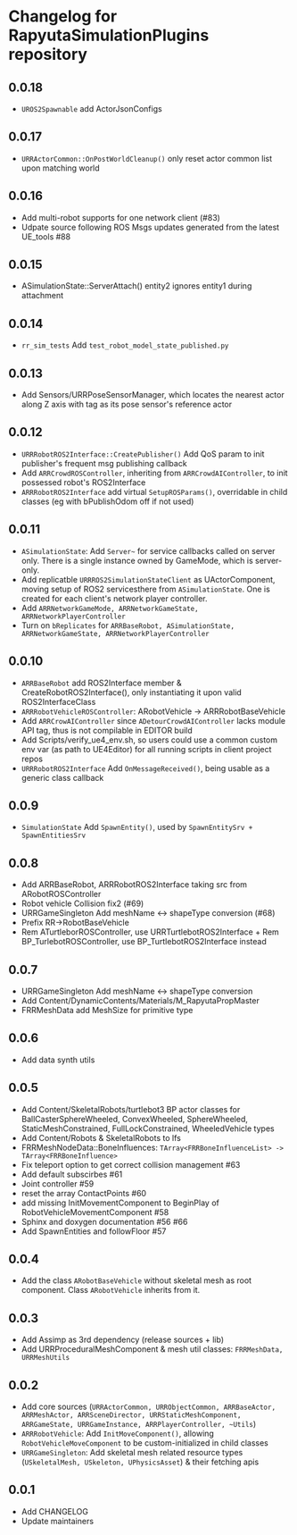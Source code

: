 # Changelog for RapyutaSimulationPlugins repository

## 0.0.18 ##
* `UROS2Spawnable` add ActorJsonConfigs

## 0.0.17 ##
* `URRActorCommon::OnPostWorldCleanup()` only reset actor common list upon matching world
## 0.0.16 ##
* Add multi-robot supports for one network client (#83)
* Udpate source following ROS Msgs updates generated from the latest UE_tools #88
## 0.0.15 ##
* ASimulationState::ServerAttach() entity2 ignores entity1 during attachment

## 0.0.14 ##
* `rr_sim_tests` Add `test_robot_model_state_published.py`

## 0.0.13 ##
* Add Sensors/URRPoseSensorManager, which locates the nearest actor along Z axis with tag as its pose sensor's reference actor

## 0.0.12 ##
* `URRRobotROS2Interface::CreatePublisher()` Add QoS param to init publisher's frequent msg publishing callback
* Add `ARRCrowdROSController`, inheriting from `ARRCrowdAIController`, to init possessed robot's ROS2Interface
* `ARRRobotROS2Interface` add virtual `SetupROSParams()`, overridable in child classes (eg with bPublishOdom off if not used)

## 0.0.11 ##
* `ASimulationState`: Add `Server~` for service callbacks called on server only. There is a single instance owned by GameMode, which is server-only.
* Add replicatble `URRROS2SimulationStateClient` as UActorComponent, moving setup of ROS2 servicesthere from `ASimulationState`. One is created for each client's network player controller.
* Add `ARRNetworkGameMode, ARRNetworkGameState, ARRNetworkPlayerController`
* Turn on `bReplicates` for `ARRBaseRobot, ASimulationState, ARRNetworkGameState, ARRNetworkPlayerController`

## 0.0.10 ##
* `ARRBaseRobot` add ROS2Interface member & CreateRobotROS2Interface(), only instantiating it upon valid ROS2InterfaceClass
* `ARRRobotVehicleROSController`: ARobotVehicle -> ARRRobotBaseVehicle
* Add `ARRCrowAIController` since `ADetourCrowdAIController` lacks module API tag, thus is not compilable in EDITOR build
* Add Scripts/verify_ue4_env.sh, so users could use a common custom env var (as path to UE4Editor) for all running scripts in client project repos
* `URRRobotROS2Interface` Add `OnMessageReceived()`, being usable as a generic class callback

## 0.0.9 ##
* `SimulationState` Add `SpawnEntity()`, used by `SpawnEntitySrv + SpawnEntitiesSrv`

## 0.0.8 ##
* Add ARRBaseRobot, ARRRobotROS2Interface taking src from ARobotROSController
* Robot vehicle Collision fix2 (#69)
* URRGameSingleton Add meshName <-> shapeType conversion (#68)
* Prefix RR->RobotBaseVehicle 
* Rem ATurtleborROSController, use URRTurtlebotROS2Interface + Rem BP_TurlebotROSController, use BP_TurtlebotROS2Interface instead

## 0.0.7 ##
* URRGameSingleton Add meshName <-> shapeType conversion
* Add Content/DynamicContents/Materials/M_RapyutaPropMaster
* FRRMeshData add MeshSize for primitive type

## 0.0.6 ##
* Add data synth utils

## 0.0.5 ##
* Add Content/SkeletalRobots/turtlebot3 BP actor classes for BallCasterSphereWheeled, ConvexWheeled, SphereWheeled, StaticMeshConstrained, FullLockConstrained, WheeledVehicle types
* Add Content/Robots & SkeletalRobots to lfs
* FRRMeshNodeData::BoneInfluences: `TArray<FRRBoneInfluenceList> -> TArray<FRRBoneInfluence>`
* Fix teleport option to get correct collision management #63
* Add default subscirbes #61
* Joint controller #59
* reset the array ContactPoints #60
* add missing InitMovementComponent to BeginPlay of RobotVehicleMovementComponent #58
* Sphinx and doxygen documentation #56 #66
* Add SpawnEntities and followFloor #57

## 0.0.4 ##
* Add the class `ARobotBaseVehicle` without skeletal mesh as root component. Class `ARobotVehicle` inherits from it.

## 0.0.3 ##
* Add Assimp as 3rd dependency (release sources + lib)
* Add URRProceduralMeshComponent & mesh util classes: `FRRMeshData, URRMeshUtils`

## 0.0.2 ##
* Add core sources (`URRActorCommon, URRObjectCommon, ARRBaseActor, ARRMeshActor, ARRSceneDirector, URRStaticMeshComponent, ARRGameState, URRGameInstance, ARRPlayerController, ~Utils`)
* `ARRRobotVehicle`: Add `InitMoveComponent()`, allowing `RobotVehicleMoveComponent` to be custom-initialized in child classes
* `URRGameSingleton`: Add skeletal mesh related resource types (`USkeletalMesh, USkeleton, UPhysicsAsset`) & their fetching apis

## 0.0.1 ##
* Add CHANGELOG
* Update maintainers
